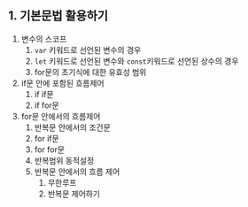 ## 1. 기본문법 활용하기
1. 변수의 스코프
   1. `var` 키워드로 선언된 변수의 경우
   2. `let` 키워드로 선언된 변수와 `const`키워드로 선언된 상수의 경우
   3. for문의 초기식에 대한 유효성 범위
2. if문 안에 포함된 흐름제어
   1. if if문
   2. if for문
3. for문 안에서의 흐름제어
   1. 반복문 안에서의 조건문
   2. for if문
   3. for for문
   4. 반복범위 동적설정
   5. 반복문 안에서의 흐름 제어
      1. 무한루프
      2. 반복문 제어하기